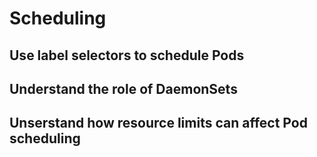 # Scheduling

## Use label selectors to schedule Pods


## Understand the role of DaemonSets


## Unserstand how resource limits can affect Pod scheduling

